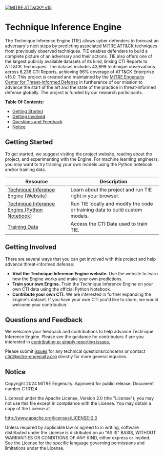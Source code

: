 [![MITRE ATT&CK® v15](https://img.shields.io/badge/MITRE%20ATT%26CK®-v15-red)](https://attack.mitre.org/versions/v15/)

# Technique Inference Engine

The Technique Inference Engine (TIE) allows cyber defenders to forecast an adversary's
next steps by predicting associated [MITRE ATT&CK]((https://attack.mitre.org/))
techniques from previously observed techniques. TIE enables defenders to build a
complete picture of an adversary and their actions. TIE also offers one of the largest
publicly available datasets of its kind, linking CTI Reports to ATT&CK Techniques. The
dataset includes 43,899 technique observations across 6,236 CTI Reports, achieving 96%
coverage of ATT&CK Enterprise v15.0. This project is created and maintained by the
[MITRE Engenuity Center for Threat-Informed
Defense](https://mitre-engenuity.org/cybersecurity/center-for-threat-informed-defense/)
in furtherance of our mission to advance the start of the art and the state of the
practice in threat-informed defense globally. The project is funded by our research
participants.

**Table Of Contents:**

- [Getting Started](#getting-started)
- [Getting Involved](#getting-involved)
- [Questions and Feedback](#questions-and-feedback)
- [Notice](#notice)

## Getting Started

To get started, we suggest visiting the project website, reading about the project, and
experimenting with the Engine. For machine learning engineers, you may want to try
training your own models using the Python notebook and/or training data.

| Resource                                                                                                                         | Description                                                                  |
| -------------------------------------------------------------------------------------------------------------------------------- | ---------------------------------------------------------------------------- |
| [Technique Inference Engine (Website)](https://center-for-threat-informed-defense.github.io/technique-inference-engine/)         | Learn about the project and run TIE right in your browser.                   |
| [Technique Inference Engine (Python Notebook)](https://center-for-threat-informed-defense.github.io/technique-inference-engine/) | Run TIE locally and modify the code or training data to build custom models. |
| [Training Data](https://github.com/center-for-threat-informed-defense/technique-inference-engine/tree/main/data)                 | Access the CTI Data used to train TIE.                                       |

## Getting Involved

There are several ways that you can get involved with this project and help
advance threat-informed defense:

- **Visit the Technique Inference Engine website.** Use the website to learn how the Engine works and make your own predictions.
- **Train your own Engine.** Train the Technique Inference Engine on your own CTI data using the official Python Notebook.
- **Contribute your own CTI.** We are interested in further expanding the Engine's dataset. If you have your own CTI you'd like to share, we would welcome your contribution.

## Questions and Feedback

We welcome your feedback and contributions to help advance
Technique Inference Engine. Please see the guidance for contributors if are you
interested in [contributing or simply reporting issues.](/CONTRIBUTING.md)

Please submit
[issues](https://github.com/center-for-threat-informed-defense/technique-inference-engine/issues) for
any technical questions/concerns or contact
[ctid@mitre-engenuity.org](mailto:ctid@mitre-engenuity.org?subject=subject=Question%20about%20technique-inference-engine)
directly for more general inquiries.

## Notice

Copyright 2024 MITRE Engenuity. Approved for public release. Document number CT0124.

Licensed under the Apache License, Version 2.0 (the "License"); you may not use this
file except in compliance with the License. You may obtain a copy of the License at

http://www.apache.org/licenses/LICENSE-2.0

Unless required by applicable law or agreed to in writing, software distributed under
the License is distributed on an "AS IS" BASIS, WITHOUT WARRANTIES OR CONDITIONS OF ANY
KIND, either express or implied. See the License for the specific language governing
permissions and limitations under the License.
